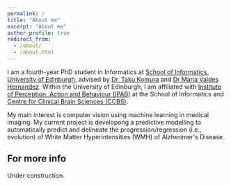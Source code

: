 ```yaml
---
permalink: /
title: "About me"
excerpt: "About me"
author_profile: true
redirect_from: 
  - /about/
  - /about.html
---
```


I am a fourth-year PhD student in Informatics at [School of Informatics, University of Edinburgh](https://www.ed.ac.uk/informatics), advised by [Dr. Taku Komura](http://homepages.inf.ed.ac.uk/tkomura/) and [Dr Maria Valdes Hernandez](https://www.research.ed.ac.uk/portal/en/persons/maria-valdes-hernandez(f22f22d9-52bb-4883-bf94-52aa23a691e1).html). Within the University of Edinburgh, I am affiliated with [Institute of Perception, Action and Behaviour (IPAB)](http://web.inf.ed.ac.uk/ipab) at the School of Informatics and [Centre for Clinical Brain Sciences (CCBS)](https://www.ed.ac.uk/clinical-brain-sciences).

My main interest is computer vision using machine learning in medical imaging. My current project is developong a predictive modelling to automatically predict and delineate the progression/regression (i.e., evolution) of White Matter Hyperintensities (WMH) of Alzherimer's Disease.

For more info
------
Under construction.
